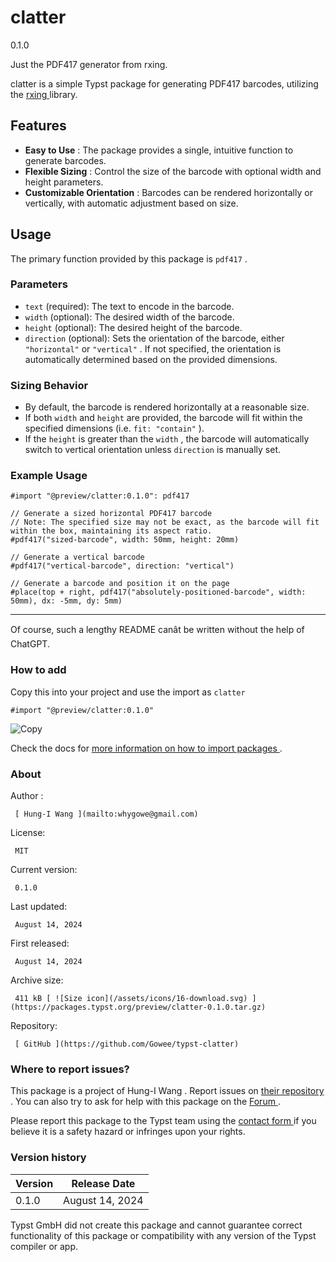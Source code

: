 #  clatter

0.1.0

Just the PDF417 generator from rxing.

clatter is a simple Typst package for generating PDF417 barcodes, utilizing
the [ rxing ](https://github.com/rxing-core/rxing) library.

##  Features

  * **Easy to Use** : The package provides a single, intuitive function to generate barcodes. 
  * **Flexible Sizing** : Control the size of the barcode with optional width and height parameters. 
  * **Customizable Orientation** : Barcodes can be rendered horizontally or vertically, with automatic adjustment based on size. 

##  Usage

The primary function provided by this package is ` pdf417 ` .

###  Parameters

  * ` text ` (required): The text to encode in the barcode. 
  * ` width ` (optional): The desired width of the barcode. 
  * ` height ` (optional): The desired height of the barcode. 
  * ` direction ` (optional): Sets the orientation of the barcode, either ` "horizontal" ` or ` "vertical" ` . If not specified, the orientation is automatically determined based on the provided dimensions. 

###  Sizing Behavior

  * By default, the barcode is rendered horizontally at a reasonable size. 
  * If both ` width ` and ` height ` are provided, the barcode will fit within the specified dimensions (i.e. ` fit: "contain" ` ). 
  * If the ` height ` is greater than the ` width ` , the barcode will automatically switch to vertical orientation unless ` direction ` is manually set. 

###  Example Usage

    
    
    #import "@preview/clatter:0.1.0": pdf417
    
    // Generate a sized horizontal PDF417 barcode 
    // Note: The specified size may not be exact, as the barcode will fit within the box, maintaining its aspect ratio.
    #pdf417("sized-barcode", width: 50mm, height: 20mm)
    
    // Generate a vertical barcode
    #pdf417("vertical-barcode", direction: "vertical")
    
    // Generate a barcode and position it on the page
    #place(top + right, pdf417("absolutely-positioned-barcode", width: 50mm), dx: -5mm, dy: 5mm)
    

* * *

Of course, such a lengthy README canât be written without the help of
ChatGPT.

###  How to add

Copy this into your project and use the import as  ` clatter `

    
    
    #import "@preview/clatter:0.1.0"

![Copy](/assets/icons/16-copy.svg)

Check the docs for  [ more information on how to import packages
](https://typst.app/docs/reference/scripting/#packages) .

###  About

Author  :

     [ Hung-I Wang ](mailto:whygowe@gmail.com)
License:

     MIT 
Current version:

     0.1.0 
Last updated:

     August 14, 2024 
First released:

     August 14, 2024 
Archive size:

     411 kB [ ![Size icon](/assets/icons/16-download.svg) ](https://packages.typst.org/preview/clatter-0.1.0.tar.gz)
Repository:

     [ GitHub ](https://github.com/Gowee/typst-clatter)

###  Where to report issues?

This  package  is a project of  Hung-I Wang  .  Report issues on  [ their
repository ](https://github.com/Gowee/typst-clatter) .  You can also try to
ask for help with this  package  on the  [ Forum ](https://forum.typst.app) .

Please report this  package  to the Typst team using the  [ contact form
](https://typst.app/contact) if you believe it is a safety hazard or infringes
upon your rights.

###  Version history

Version  |  Release Date   
---|---  
0.1.0  |  August 14, 2024   
  
Typst GmbH did not create this  package  and cannot guarantee correct
functionality of this  package  or compatibility with any version of the Typst
compiler or app.


